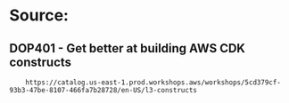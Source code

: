 # Source: 
##    DOP401 - Get better at building AWS CDK constructs
        https://catalog.us-east-1.prod.workshops.aws/workshops/5cd379cf-93b3-47be-8107-466fa7b28728/en-US/l3-constructs

        
